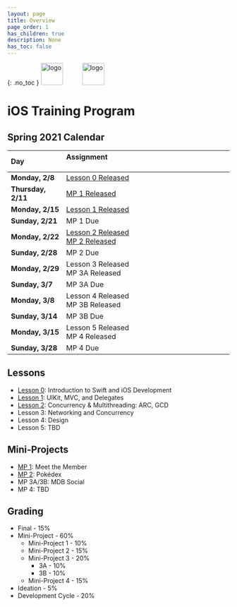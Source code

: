 ```yaml
---
layout: page
title: Overview
page_order: 1
has_children: true
description: None
has_toc: false
---
```

{: .no_toc }
<img src="https://upload.wikimedia.org/wikipedia/commons/thumb/f/fa/Apple_logo_black.svg/800px-Apple_logo_black.svg.png" 
    alt="logo" 
    style="height:50px; margin-right:40px;"/>
<img src="https://mdb.dev/wp-content/uploads/2019/07/mdb_nooutline.png"
    alt="logo" 
    style="height:50px; !important;"/>


# iOS Training Program

## Spring 2021 Calendar

| Day            | Assignment &nbsp; &nbsp; &nbsp; &nbsp; &nbsp; &nbsp; &nbsp; &nbsp; &nbsp; &nbsp; &nbsp; &nbsp; &nbsp;&nbsp; &nbsp; &nbsp; &nbsp; &nbsp; &nbsp; &nbsp; &nbsp; &nbsp;&nbsp; &nbsp; &nbsp; &nbsp; &nbsp; &nbsp; &nbsp; &nbsp; &nbsp;&nbsp; &nbsp; &nbsp; &nbsp; &nbsp;&nbsp; &nbsp; &nbsp; &nbsp; &nbsp; &nbsp; &nbsp; &nbsp; &nbsp; |
| :---- | :----------------- |
| **Monday, 2/8** | [Lesson 0 Released](/ios/lessons/0/) |
| **Thursday, 2/11** | [MP 1 Released](/ios/projects/0/) |
| **Monday, 2/15** | [Lesson 1 Released](/ios/lessons/1/) |
| **Sunday, 2/21** | MP 1 Due |
| **Monday, 2/22** | [Lesson 2 Released](/ios/lessons/2/) <br /> [MP 2 Released](/ios/projects/1/) |
| **Sunday, 2/28** | MP 2 Due |
| **Monday, 2/29** | Lesson 3 Released<br /> MP 3A Released |
| **Sunday, 3/7** | MP 3A Due |
| **Monday, 3/8** | Lesson 4 Released <br /> MP 3B Released |
| **Sunday, 3/14** | MP 3B Due |
| **Monday, 3/15** | Lesson 5 Released<br /> MP 4 Released |
| **Sunday, 3/28** | MP 4 Due |

## Lessons

- [Lesson 0](/ios/lessons/0/): Introduction to Swift and iOS Development
- [Lesson 1](/ios/lessons/1/): UIKit, MVC, and Delegates
- [Lesson 2](/ios/lessons/2/): Concurrency & Multithreading: ARC, GCD
- Lesson 3: Networking and Concurrency
- Lesson 4: Design
- Lesson 5: TBD

## Mini-Projects

- [MP 1](/ios/projects/0/): Meet the Member
- [MP 2](/ios/projects/1/): Pokédex
- MP 3A/3B: MDB Social
- MP 4: TBD

## Grading

- Final - 15%
- Mini-Project - 60%
    - Mini-Project 1 - 10%
    - Mini-Project 2 - 15%
    - Mini-Project 3 - 20%
        - 3A - 10%
        - 3B - 10%
    - Mini-Project 4 - 15%
- Ideation - 5%
- Development Cycle - 20%